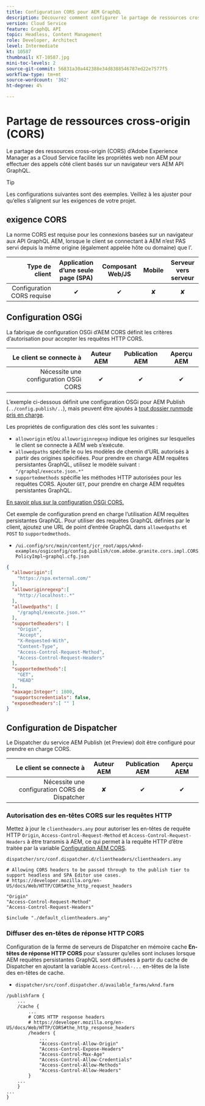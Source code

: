 ```yaml
---
title: Configuration CORS pour AEM GraphQL
description: Découvrez comment configurer le partage de ressources cross-origin (CORS) pour l’utiliser avec AEM GraphQL.
version: Cloud Service
feature: GraphQL API
topic: Headless, Content Management
role: Developer, Architect
level: Intermediate
kt: 10587
thumbnail: KT-10587.jpg
mini-toc-levels: 2
source-git-commit: 56831a30a442388e34d8388546787ed22e7577f5
workflow-type: tm+mt
source-wordcount: '362'
ht-degree: 4%

---
```



# Partage de ressources cross-origin (CORS)

Le partage des ressources cross-origin (CORS) d’Adobe Experience Manager as a Cloud Service facilite les propriétés web non AEM pour effectuer des appels côté client basés sur un navigateur vers AEM API GraphQL.

>[!TIP]
>
> Les configurations suivantes sont des exemples. Veillez à les ajuster pour qu’elles s’alignent sur les exigences de votre projet.



## exigence CORS

La norme CORS est requise pour les connexions basées sur un navigateur aux API GraphQL AEM, lorsque le client se connectant à AEM n’est PAS servi depuis la même origine (également appelée hôte ou domaine) que l’.

| Type de client | Application d’une seule page (SPA) | Composant Web/JS | Mobile | Serveur vers serveur |
|----------------------------:|:---------------------:|:-------------:|:---------:|:----------------:|
| Configuration CORS requise | ✔ | ✔ | ✘ | ✘ |

## Configuration OSGi

La fabrique de configuration OSGi d’AEM CORS définit les critères d’autorisation pour accepter les requêtes HTTP CORS.

| Le client se connecte à | Auteur AEM | Publication AEM | Aperçu AEM |
|-------------------------------------:|:----------:|:-------------:|:-------------:|
| Nécessite une configuration OSGi CORS | ✔ | ✔ | ✔ |


L’exemple ci-dessous définit une configuration OSGi pour AEM Publish (`../config.publish/..`), mais peuvent être ajoutés à [tout dossier runmode pris en charge](https://experienceleague.adobe.com/docs/experience-manager-cloud-service/content/implementing/deploying/configuring-osgi.html#runmode-resolution).

Les propriétés de configuration des clés sont les suivantes :

+ `alloworigin` et/ou `alloworiginregexp` indique les origines sur lesquelles le client se connecte à AEM web s’exécute.
+ `allowedpaths` spécifie le ou les modèles de chemin d’URL autorisés à partir des origines spécifiées. Pour prendre en charge AEM requêtes persistantes GraphQL, utilisez le modèle suivant : `"/graphql/execute.json.*"`
+ `supportedmethods` spécifie les méthodes HTTP autorisées pour les requêtes CORS. Ajouter `GET`, pour prendre en charge AEM requêtes persistantes GraphQL.

[En savoir plus sur la configuration OSGi CORS.](https://experienceleague.adobe.com/docs/experience-manager-learn/foundation/security/understand-cross-origin-resource-sharing.html?lang=fr)


Cet exemple de configuration prend en charge l’utilisation AEM requêtes persistantes GraphQL. Pour utiliser des requêtes GraphQL définies par le client, ajoutez une URL de point d’entrée GraphQL dans `allowedpaths` et `POST` to `supportedmethods`.

+ `/ui.config/src/main/content/jcr_root/apps/wknd-examples/osgiconfig/config.publish/com.adobe.granite.cors.impl.CORSPolicyImpl~graphql.cfg.json`

```json
{
  "alloworigin":[
    "https://spa.external.com/"
  ],
  "alloworiginregexp":[
    "http://localhost:.*"
  ],
  "allowedpaths": [
    "/graphql/execute.json.*"
  ],
  "supportedheaders": [
    "Origin",
    "Accept",
    "X-Requested-With",
    "Content-Type",
    "Access-Control-Request-Method",
    "Access-Control-Request-Headers"
  ],
  "supportedmethods":[
    "GET",
    "HEAD"
  ],
  "maxage:Integer": 1800,
  "supportscredentials": false,
  "exposedheaders":[ "" ]
}
```


## Configuration de Dispatcher

Le Dispatcher du service AEM Publish (et Preview) doit être configuré pour prendre en charge CORS.

| Le client se connecte à | Auteur AEM | Publication AEM | Aperçu AEM |
|-------------------------------------:|:----------:|:-------------:|:-------------:|
| Nécessite une configuration CORS de Dispatcher | ✘ | ✔ | ✔ |

### Autorisation des en-têtes CORS sur les requêtes HTTP

Mettez à jour le `clientheaders.any` pour autoriser les en-têtes de requête HTTP `Origin`,  `Access-Control-Request-Method` et `Access-Control-Request-Headers` à être transmis à AEM, ce qui permet à la requête HTTP d’être traitée par la variable [Configuration AEM CORS](#osgi-configuration).

`dispatcher/src/conf.dispatcher.d/clientheaders/clientheaders.any`

```
# Allowing CORS headers to be passed through to the publish tier to support headless and SPA Editor use cases.
# https://developer.mozilla.org/en-US/docs/Web/HTTP/CORS#the_http_request_headers

"Origin"
"Access-Control-Request-Method"
"Access-Control-Request-Headers"

$include "./default_clientheaders.any"
```

### Diffuser des en-têtes de réponse HTTP CORS

Configuration de la ferme de serveurs de Dispatcher en mémoire cache **En-têtes de réponse HTTP CORS** pour s’assurer qu’elles sont incluses lorsque AEM requêtes persistantes GraphQL sont diffusées à partir du cache de Dispatcher en ajoutant la variable `Access-Control-...` en-têtes de la liste des en-têtes de cache.

+ `dispatcher/src/conf.dispatcher.d/available_farms/wknd.farm`

```
/publishfarm {
    ...
    /cache {
        ...
        # CORS HTTP response headers
        # https://developer.mozilla.org/en-US/docs/Web/HTTP/CORS#the_http_response_headers
        /headers {
            ...
            "Access-Control-Allow-Origin"
            "Access-Control-Expose-Headers"
            "Access-Control-Max-Age"
            "Access-Control-Allow-Credentials"
            "Access-Control-Allow-Methods"
            "Access-Control-Allow-Headers"
        }
    ...
    }
...
}
```
